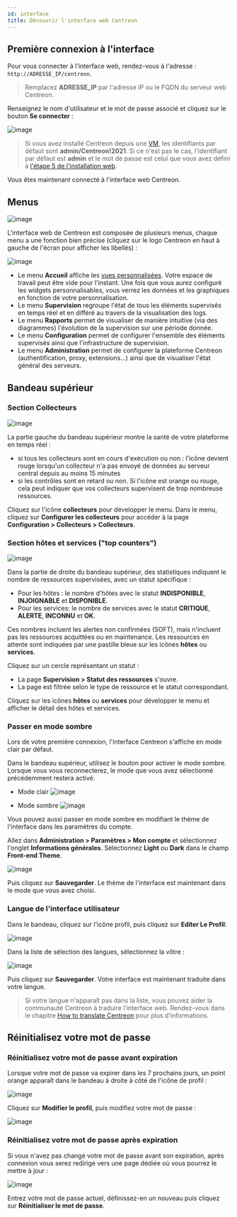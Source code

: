 ```yaml
---
id: interface
title: Découvrir l'interface web Centreon
---
```


## Première connexion à l'interface

Pour vous connecter à l'interface web, rendez-vous à l'adresse : `http://ADRESSE_IP/centreon`.

> Remplacez **ADRESSE_IP** par l'adresse IP ou le FQDN du serveur web Centreon.

Renseignez le nom d'utilisateur et le mot de passe associé et cliquez sur le bouton **Se connecter** :

![image](../assets/getting-started/aconnection.png)

>Si vous avez installé Centreon depuis une [VM](../installation/installation-of-a-central-server/using-virtual-machines.md), les identifiants par défaut sont **admin/Centreon!2021**.
Si ce n'est pas le cas, l'identifiant par défaut est **admin** et le mot de passe est celui que vous avez défini à [l'étape 5 de l'installation web](../installation/web-and-post-installation.md).

Vous êtes maintenant connecté à l'interface web Centreon.

## Menus

![image](../assets/getting-started/menus.png)

L'interface web de Centreon est composée de plusieurs menus, chaque menu a une fonction bien précise (cliquez sur le logo Centreon en haut à gauche de l'écran pour afficher les libellés) :

![image](../assets/getting-started/amenu.png)

* Le menu **Accueil** affiche les [vues personnalisées](create-custom-view.md). Votre espace de travail peut être vide pour l'instant. Une fois que vous aurez configuré les widgets
  personnalisables, vous verrez les données et les graphiques en fonction de votre personnalisation.
* Le menu **Supervision** regroupe l'état de tous les éléments supervisés en temps réel et en différé au travers de la
  visualisation des logs.
* Le menu **Rapports** permet de visualiser de manière intuitive (via des diagrammes) l'évolution de la supervision sur
  une période donnée.
* Le menu **Configuration** permet de configurer l'ensemble des éléments supervisés ainsi que l'infrastructure de supervision.
* Le menu **Administration** permet de configurer la plateforme Centreon (authentification, proxy, extensions...) ainsi que de visualiser l'état général des serveurs.

## Bandeau supérieur

### Section Collecteurs

![image](../assets/getting-started/banner_pollers.png)

La partie gauche du bandeau supérieur montre la santé de votre plateforme en temps réel :

* si tous les collecteurs sont en cours d'exécution ou non : l'icône devient rouge lorsqu'un collecteur n'a pas envoyé de données au serveur central depuis au moins 15 minutes
* si les contrôles sont en retard ou non. Si l'icône est orange ou rouge, cela peut indiquer que vos collecteurs supervisent de trop nombreuse ressources.

Cliquez sur l'icône **collecteurs** pour développer le menu. Dans le menu, cliquez sur **Configurer les collecteurs** pour accéder à la page **Configuration > Collecteurs > Collecteurs**.

### Section hôtes et services ("top counters")

![image](../assets/getting-started/top_counters.png)

Dans la partie de droite du bandeau supérieur, des statistiques indiquent le nombre de ressources supervisées, avec un statut spécifique :

* Pour les hôtes : le nombre d'hôtes avec le statut **INDISPONIBLE**, **INJOIGNABLE** et **DISPONIBLE**.
* Pour les services: le nombre de services avec le statut **CRITIQUE**, **ALERTE**, **INCONNU** et **OK**.

Ces nombres incluent les alertes non confirmées (SOFT), mais n'incluent pas les ressources acquittées ou en maintenance. Les ressources en attente sont indiquées par une pastille bleue sur les icônes **hôtes** ou **services**.

Cliquez sur un cercle représentant un statut :

* La page **Supervision > Statut des ressources** s'ouvre.
* La page est filtrée selon le type de ressource et le statut correspondant.

Cliquez sur les icônes **hôtes** ou **services** pour développer le menu et afficher le détail des hôtes et services.

### Passer en mode sombre

Lors de votre première connexion, l'interface Centreon s'affiche en mode clair par défaut.

Dans le bandeau supérieur, utilisez le bouton pour activer le mode sombre. Lorsque vous vous reconnecterez, le mode que vous avez sélectionné précédemment restera activé.

* Mode clair
![image](../assets/getting-started/light_mode_switch.png)

* Mode sombre
![image](../assets/getting-started/dark_mode_switch.png)

Vous pouvez aussi passer en mode sombre en modifiant le thème de l'interface dans les paramètres du compte.

Allez dans **Administration > Paramètres > Mon compte** et sélectionnez l'onglet **Informations générales**. 
Sélectionnez **Light** ou **Dark** dans le champ **Front-end Theme**.

![image](../assets/getting-started/front-end_theme_mode.png)

Puis cliquez sur **Sauvegarder**. Le thème de l'interface est maintenant dans le mode que vous avez choisi.

### Langue de l'interface utilisateur

Dans le bandeau, cliquez sur l'icône profil, puis cliquez sur **Editer Le Profil**:

![image](../assets/getting-started/change_language_1.png)

Dans la liste de sélection des langues, sélectionnez la vôtre :

![image](../assets/getting-started/change_language_2.png)

Puis cliquez sur **Sauvegarder**. Votre interface est maintenant traduite dans votre
langue.

> Si votre langue n'apparaît pas dans la liste, vous pouvez aider la communauté Centreon à traduire l'interface web.
> Rendez-vous dans le chapitre [How to translate Centreon](../developer/developer-translate-centreon.md) pour plus d'informations.

## Réinitialisez votre mot de passe

### Réinitialisez votre mot de passe avant expiration

Lorsque votre mot de passe va expirer dans les 7 prochains jours, un point orange apparaît dans le
bandeau à droite à côté de l'icône de profil :

![image](../assets/administration/password_will_expire.png)

Cliquez sur **Modifier le profil**, puis modifiez votre mot de passe :

![image](../assets/administration/password_expiration.png)

### Réinitialisez votre mot de passe après expiration

Si vous n'avez pas changé votre mot de passe avant son expiration, après connexion vous serez redirigé vers une page dédiée où vous pourrez le mettre à jour :

![image](../assets/administration/password_expired.png)

Entrez votre mot de passe actuel, définissez-en un nouveau puis cliquez sur **Réinitialiser le mot de passe**.
